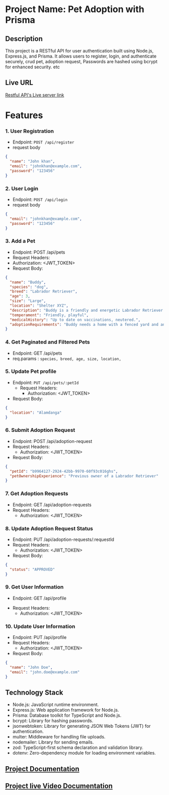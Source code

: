 # Project Name: Pet Adoption with Prisma

## Description

This project is a RESTful API for user authentication built using Node.js, Express.js, and Prisma. It allows users to register, login, and authenticate securely, crud pet, adoption request, Passwords are hashed using bcrypt for enhanced security. etc

## Live URL

[Restful API's Live server link](https://pet-adaption-prisma8.vercel.app)

# Features

### 1. User Registration

- Endpoint: `POST /api/register`
- request body

```json
{
  "name": "John khan",
  "email": "johnkhan@example.com",
  "password": "123456"
}
```

### 2. User Login

- Endpoint: `POST /api/login`
- request body

```json
{
  "email": "johnkhan@example.com",
  "password": "123456"
}
```

### 3. Add a Pet

- Endpoint: POST /api/pets
- Request Headers:
- Authorization: <JWT_TOKEN>
- Request Body:

```json
{
  "name": "Buddy",
  "species": "dog",
  "breed": "Labrador Retriever",
  "age": 3,
  "size": "Large",
  "location": "Shelter XYZ",
  "description": "Buddy is a friendly and energetic Labrador Retriever. He loves playing fetch and going for long walks.",
  "temperament": "Friendly, playful",
  "medicalHistory": "Up to date on vaccinations, neutered.",
  "adoptionRequirements": "Buddy needs a home with a fenced yard and an active family."
}
```

### 4. Get Paginated and Filtered Pets

- Endpoint: GET /api/pets
- req.params : `species, breed, age, size, location,`

### 5. Update Pet profile

- Endpoint: `PUT /api/pets/:petId`
  - Request Headers:
    - Authorization: <JWT_TOKEN>
- Request Body:

```json
{
  "location": "Alamdanga"
}
```

### 6. Submit Adoption Request

- Endpoint: POST /api/adoption-request
- Request Headers:
  - Authorization: <JWT_TOKEN>
- Request Body:

```json
{
  "petId": "b9964127-2924-42bb-9970-60f93c016ghs",
  "petOwnershipExperience": "Previous owner of a Labrador Retriever"
}
```

### 7. Get Adoption Requests

- Endpoint: GET /api/adoption-requests
- Request Headers:
  - Authorization: <JWT_TOKEN>

### 8. Update Adoption Request Status

- Endpoint: PUT /api/adoption-requests/:requestId
- Request Headers:
  - Authorization: <JWT_TOKEN>
- Request Body:

```json
{
  "status": "APPROVED"
}
```

### 9. Get User Information

- Endpoint: GET /api/profile

* Request Headers:
  - Authorization: <JWT_TOKEN>

### 10. Update User Information

- Endpoint: PUT /api/profile
- Request Headers:
  - Authorization: <JWT_TOKEN>
- Request Body:

```json
{
  "name": "John Doe",
  "email": "john.doe@example.com"
}
```

## Technology Stack

- Node.js: JavaScript runtime environment.
- Express.js: Web application framework for Node.js.
- Prisma: Database toolkit for TypeScript and Node.js.
- bcrypt: Library for hashing passwords.
- jsonwebtoken: Library for generating JSON Web Tokens (JWT) for authentication.
- multer: Middleware for handling file uploads.
- nodemailer: Library for sending emails.
- zod: TypeScript-first schema declaration and validation library.
- dotenv: Zero-dependency module for loading environment variables.

## [Project Documentation](https://github.com/Apollo-Level2-Web-Dev/L2-B2-Assignment-8-Full-stack/blob/main/2-Pet-Adoption-Platform.md)

## [Project live Video Documentation ](https://youtu.be/H3u0fGVNBv8)
